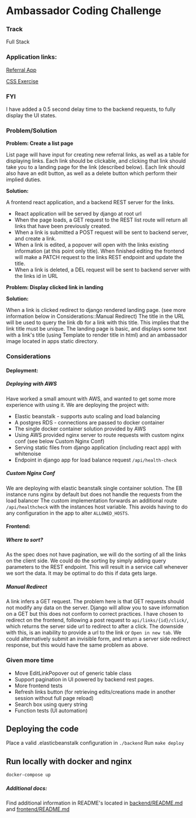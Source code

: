 # Ambassador Coding Challenge

### Track

Full Stack

### Application links:

[Referral App](http://challenge-backend-prod.us-east-2.elasticbeanstalk.com/)

[CSS Exercise](http://challenge-backend-prod.us-east-2.elasticbeanstalk.com/css-exercise)

### FYI ###

I have added a 0.5 second delay time to the backend requests, to fully display the UI states.


### Problem/Solution

**Problem: Create a list page**

List page will have input for creating new referral links, as well as a table for displaying links.
Each link should be clickable, and clicking that link should take you to a landing page for the link
(described below). Each link should also have an edit button, as well as a delete button which perform
their implied duties.

**Solution:** 

A frontend react application, and a backend REST server for the links.

- React application will be served by django at root url
- When the page loads, a GET request to the REST list route will return all links that have been previously created.
- When a link is submitted a POST request will be sent to backend server, and create a link.
- When a link is edited, a popover will open with the links existing information (at this point only title). When finished editing the frontend will make a PATCH request to the links REST endpoint and update the title.
- When a link is deleted, a DEL request will be sent to backend server with the links id in URL

**Problem: Display clicked link in landing**

**Solution:**

When a link is clicked redirect to django rendered landing page. (see more information below in Considerations::Manual Redirect)
The title in the URL will be used to query the link db for a link with this title. This implies that the link title must be unique.  The landing page is basic, and displays some text with a link's title (using Template to render title in html) and an ambassador image located in apps static directory.


### Considerations

#### Deployment:

##### Deploying with AWS
Have worked a small amount with AWS, and wanted to get some more experience with using it. 
We are deploying the project with:

 - Elastic beanstalk - supports auto scaling and load balancing
 - A postgres RDS - connections are passed to docker container
 - The single docker container solution provided by AWS
 - Using AWS provided nginx server to route requests with custom nginx conf (see below Custom Nginx Conf)
 - Serving static files from django application (including react app) with whitenoise
 - Endpoint in django app for load balance request `/api/health-check`

##### Custom Nginx Conf

We are deploying with elastic beanstalk single container solution.
The EB instance runs nginx by default but does not handle the requests from the load balancer
The custom implementation forwards an additional route `/api/healthcheck` with the instances
host variable. This avoids having to do any configuration in the app to alter `ALLOWED_HOSTS`.

#### Frontend:

##### Where to sort?

As the spec does not have pagination, we will do the sorting of all the links on the client side.
We could do the sorting by simply adding query parameters to the REST endpoint. This will result in
a service call whenever we sort the data. It may be optimal to do this if data gets large.

##### Manual Redirect

A link infers a GET request. The problem here is that GET requests should not modify any data on the
server. Django will allow you to save information on a GET but this does not conform to correct practices.
I have chosen to redirect on the frontend, following a post request to `api/links/{id}/click/`, which returns
the server side url to redirect to after a click. The downside with this, is an inability to provide a url
to the link or `Open in new tab`. We could alternatively submit an invisible form, and return a server
side redirect response, but this would have the same problem as above.


### Given more time
- Move EditLinkPopover out of generic table class
- Support pagination in UI powered by backend rest pages.
- More frontend tests
- Refresh links button (for retrieving edits/creations made in another session without full page reload)
- Search box using query string 
- Function tests (UI automation)

## Deploying the code

Place a valid .elasticbeanstalk configuration in `./backend`
Run `make deploy`


## Run locally with docker and nginx

```bash
docker-compose up
```


##### Additional docs:

Find additional information in README's located in 
[backend/README.md](./backend/README.md) and [frontend/README.md](./frontend/README.md) 
